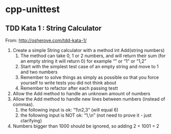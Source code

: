 cpp-unittest
============

TDD Kata 1 : String Calculator
---------------------------

From: http://osherove.com/tdd-kata-1/

1. Create a simple String calculator with a method int Add(string numbers)
    1. The method can take 0, 1 or 2 numbers, and will return their sum (for an empty string it will return 0) for example “” or “1” or “1,2”
    2. Start with the simplest test case of an empty string and move to 1 and two numbers
    3. Remember to solve things as simply as possible so that you force yourself to write tests you did not think about
    4. Remember to refactor after each passing testt 
2. Allow the Add method to handle an unknown amount of numbers
3. Allow the Add method to handle new lines between numbers (instead of commas).
    1. the following input is ok:  “1\n2,3”  (will equal 6)
    2. the following input is NOT ok:  “1,\n” (not need to prove it - just clarifying)
4. Numbers bigger than 1000 should be ignored, so adding 2 + 1001  = 2